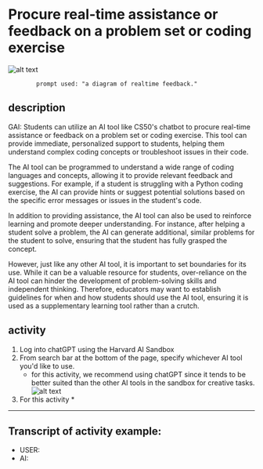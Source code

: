 # Procure real-time assistance or feedback on a problem set or coding exercise

![alt text](https://files.slack.com/files-pri/T0HTW3H0V-F061Y2H6C82/elle.l__1_..png?pub_secret=1ee0cb4147)


            prompt used: "a diagram of realtime feedback."
            
## description

GAI: Students can utilize an AI tool like CS50's chatbot to procure real-time assistance or feedback on a problem set or coding exercise. This tool can provide immediate, personalized support to students, helping them understand complex coding concepts or troubleshoot issues in their code.

The AI tool can be programmed to understand a wide range of coding languages and concepts, allowing it to provide relevant feedback and suggestions. For example, if a student is struggling with a Python coding exercise, the AI can provide hints or suggest potential solutions based on the specific error messages or issues in the student's code.

In addition to providing assistance, the AI tool can also be used to reinforce learning and promote deeper understanding. For instance, after helping a student solve a problem, the AI can generate additional, similar problems for the student to solve, ensuring that the student has fully grasped the concept.

However, just like any other AI tool, it is important to set boundaries for its use. While it can be a valuable resource for students, over-reliance on the AI tool can hinder the development of problem-solving skills and independent thinking. Therefore, educators may want to establish guidelines for when and how students should use the AI tool, ensuring it is used as a supplementary learning tool rather than a crutch.


## activity
1. Log into chatGPT using the Harvard AI Sandbox
2. From search bar at the bottom of the page, specify whichever AI tool you'd like to use.
    * for this activity, we recommend using chatGPT since it tends to be better suited than the other AI tools in the sandbox for creative tasks.
![alt text](https://files.slack.com/files-pri/T0HTW3H0V-F0612HG51ND/video_to_gif__6_..gif?pub_secret=4e1c91c9ce)
3. For this activity
    * 

---

## Transcript of activity example:

* USER:
* AI: 